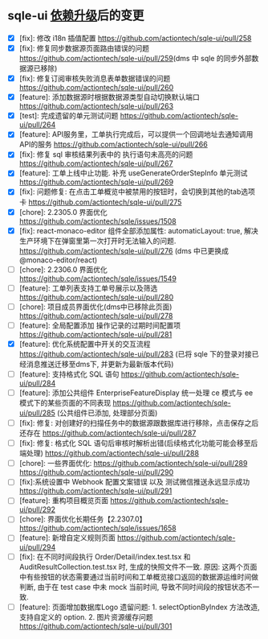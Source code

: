 # <small>sqle-ui [依赖升级](https://github.com/actiontech/sqle-ui/pull/257)后的变更</small>

* [x] [fix]: 修改 i18n 插值配置 <https://github.com/actiontech/sqle-ui/pull/258>  
* [x] [fix]: 修复同步数据源页面路由错误的问题 <https://github.com/actiontech/sqle-ui/pull/259>(dms 中 sqle 的同步外部数据源已移除)
* [x] [fix]: 修复订阅审核失败消息表单数据错误的问题 <https://github.com/actiontech/sqle-ui/pull/260>
* [x] [feature]: 添加数据源时根据数据源类型自动切换默认端口 <https://github.com/actiontech/sqle-ui/pull/263>
* [x] [test]: 完成遗留的单元测试问题 <https://github.com/actiontech/sqle-ui/pull/264>
* [x] [feature]: API服务里，工单执行完成后，可以提供一个回调地址去通知调用API的服务 <https://github.com/actiontech/sqle-ui/pull/266>
* [x] [fix]: 修复 sql 审核结果列表中的 执行语句未高亮的问题 <https://github.com/actiontech/sqle-ui/pull/267>
* [x] [feature]: 工单上线中止功能. 补充 useGenerateOrderStepInfo 单元测试 <https://github.com/actiontech/sqle-ui/pull/269>
* [x] [fix]: 问题修复: 在点击工单概览中被禁用的按钮时，会切换到其他的tab选项卡  <https://github.com/actiontech/sqle-ui/pull/275>
* [x] [chore]: 2.2305.0 界面优化 <https://github.com/actiontech/sqle/issues/1508>
* [x] [fix]: react-monaco-editor 组件全部添加属性:  automaticLayout: true, 解决生产环境下在弹窗里第一次打开时无法输入的问题. <https://github.com/actiontech/sqle-ui/pull/276> (dms 中已更换成 @monaco-editor/react)
* [ ] [chore]: 2.2306.0 界面优化 <https://github.com/actiontech/sqle/issues/1549>
* [ ] [feature]: 工单列表支持工单号展示以及筛选 <https://github.com/actiontech/sqle-ui/pull/280>
* [ ] [chore]: 项目成员界面优化(dms中已移除此页面) <https://github.com/actiontech/sqle-ui/pull/278>
* [ ] [feature]: 全局配置添加 操作记录的过期时间配置项 <https://github.com/actiontech/sqle-ui/pull/281>
* [x] [feature]: 优化系统配置中开关的交互流程 <https://github.com/actiontech/sqle-ui/pull/283> (已将 sqle 下的登录对接已经消息推送迁移至dms下, 并更新为最新版本代码)
* [ ] [feature]: 支持格式化 SQL 语句 <https://github.com/actiontech/sqle-ui/pull/284>
* [ ] [feature]: 添加公共组件 EnterpriseFeatureDisplay 统一处理 ce 模式与 ee 模式下的某些页面的不同表现 <https://github.com/actiontech/sqle-ui/pull/285> (公共组件已添加, 处理部分页面)
* [ ] [fix]: 修复: 对创建好的扫描任务中的数据源跟数据库进行移除，点击保存之后还存在 <https://github.com/actiontech/sqle-ui/pull/287>
* [ ] [fix]: 修复: 格式化 SQL 语句后审核时解析出错(后续格式化功能可能会移至后端处理) <https://github.com/actiontech/sqle-ui/pull/288>
* [ ] [chore]: 一些界面优化:  <https://github.com/actiontech/sqle-ui/pull/289>  <https://github.com/actiontech/sqle-ui/pull/290>
* [ ] [fix]:系统设置中 Webhook 配置文案错误 以及 测试微信推送永远显示成功  <https://github.com/actiontech/sqle-ui/pull/291>
* [ ] [feature]: 重构项目概览页面 <https://github.com/actiontech/sqle-ui/pull/292>
* [ ] [chore]: 界面优化长期任务【2.2307.0】 <https://github.com/actiontech/sqle/issues/1658>
* [ ] [feature]: 新增自定义规则页面 <https://github.com/actiontech/sqle-ui/pull/294>
* [ ] [fix]: 在不同时间段执行 Order/Detail/index.test.tsx 和  AuditResultCollection.test.tsx 时, 生成的快照文件不一致. 原因: 这两个页面中有些按钮的状态需要通过当前时间和工单概览接口返回的数据源运维时间做判断, 由于在 test case 中未 mock 当前时间, 导致不同时间段的按钮状态不一致.
* [ ] [feature]: 页面增加数据库Logo 遗留问题: 1. selectOptionByIndex 方法改造, 支持自定义的 option. 2. 图片资源缓存问题 <https://github.com/actiontech/sqle-ui/pull/301>
